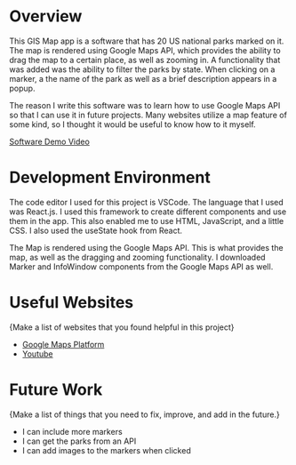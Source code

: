 # Overview

This GIS Map app is a software that has 20 US national parks marked on it. The map is rendered using Google Maps API, which provides the ability to drag the map to a certain place, as well as zooming in. A functionality that was added was the ability to filter the parks by state. When clicking on a marker, a the name of the park as well as a brief description appears in a popup.

The reason I write this software was to learn how to use Google Maps API so that I can use it in future projects. Many websites utilize a map feature of some kind, so I thought it would be useful to know how to it myself.



[Software Demo Video](http://youtube.link.goes.here)

# Development Environment

The code editor I used for this project is VSCode. The language that I used was React.js. I used this framework to create different components and use them in the app. This also enabled me to use HTML, JavaScript, and a little CSS. I also used the useState hook from React.

The Map is rendered using the Google Maps API. This is what provides the map, as well as the dragging and zooming functionality. I downloaded Marker and InfoWindow components from the Google Maps API as well.

# Useful Websites

{Make a list of websites that you found helpful in this project}
* [Google Maps Platform](https://developers.google.com/maps/documentation/javascript/tutorials)
* [Youtube](https://www.youtube.com/watch?v=iP3DnhCUIsE)

# Future Work

{Make a list of things that you need to fix, improve, and add in the future.}
* I can include more markers
* I can get the parks from an API
* I can add images to the markers when clicked